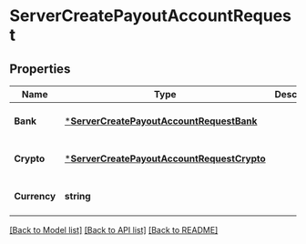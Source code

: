 # ServerCreatePayoutAccountRequest

## Properties
Name | Type | Description | Notes
------------ | ------------- | ------------- | -------------
**Bank** | [***ServerCreatePayoutAccountRequestBank**](server.createPayoutAccountRequest_bank.md) |  | [optional] [default to null]
**Crypto** | [***ServerCreatePayoutAccountRequestCrypto**](server.createPayoutAccountRequest_crypto.md) |  | [optional] [default to null]
**Currency** | **string** |  | [optional] [default to null]

[[Back to Model list]](../README.md#documentation-for-models) [[Back to API list]](../README.md#documentation-for-api-endpoints) [[Back to README]](../README.md)

